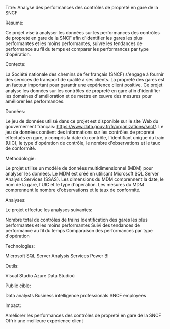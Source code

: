Titre: Analyse des performances des contrôles de propreté en gare de la SNCF

Résumé:

Ce projet vise à analyser les données sur les performances des contrôles de propreté en gare de la SNCF afin d'identifier les gares les plus performantes et les moins performantes, 
suivre les tendances de performance au fil du temps et comparer les performances par type d'opération.

Contexte:

La Société nationale des chemins de fer français (SNCF) s'engage à fournir des services de transport de qualité à ses clients. 
La propreté des gares est un facteur important pour garantir une expérience client positive. Ce projet analyse les données sur les contrôles de propreté en gare afin d'identifier les domaines 
d'amélioration et de mettre en œuvre des mesures pour améliorer les performances.

Données:

Le jeu de données utilisé dans ce projet est disponible sur le site Web du gouvernement français: https://www.data.gouv.fr/fr/organizations/sncf/. 
Le jeu de données contient des informations sur les contrôles de propreté effectués en gare, y compris la date du contrôle, l'identifiant unique du train (UIC), le type d'opération de contrôle, le nombre d'observations et le taux de conformité.

Méthodologie:

Le projet utilise un modèle de données multidimensionnel (MDM) pour analyser les données. Le MDM est créé en utilisant Microsoft SQL Server Analysis Services (SSAS).
Les dimensions du MDM comprennent la date, le nom de la gare, l'UIC et le type d'opération. Les mesures du MDM comprennent le nombre d'observations et le taux de conformité.

Analyses:

Le projet effectue les analyses suivantes:

Nombre total de contrôles de trains
Identification des gares les plus performantes et les moins performantes
Suivi des tendances de performance au fil du temps
Comparaison des performances par type d'opération


Technologies:

Microsoft SQL Server Analysis Services
Power BI


Outils:

Visual Studio
Azure Data Studioù

Public cible:

Data analysts
Business intelligence professionals
SNCF employees

Impact:

Améliorer les performances des contrôles de propreté en gare de la SNCF
Offrir une meilleure expérience client 

